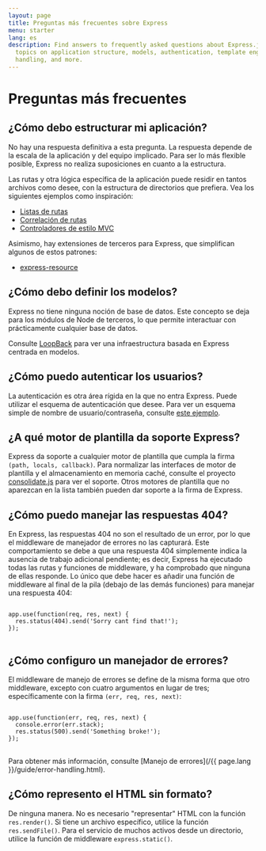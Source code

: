 ```yaml
---
layout: page
title: Preguntas más frecuentes sobre Express
menu: starter
lang: es
description: Find answers to frequently asked questions about Express.js, including
  topics on application structure, models, authentication, template engines, error
  handling, and more.
---
```


# Preguntas más frecuentes

## ¿Cómo debo estructurar mi aplicación?

No hay una respuesta definitiva a esta pregunta. La respuesta depende de la escala de la aplicación y del equipo implicado. Para ser lo más flexible posible, Express no realiza suposiciones en cuanto a la estructura.

Las rutas y otra lógica específica de la aplicación puede residir en tantos archivos como desee, con la estructura de directorios que prefiera. Vea los siguientes ejemplos como inspiración:

* [Listas de rutas](https://github.com/expressjs/express/blob/4.13.1/examples/route-separation/index.js#L32-47)
* [Correlación de rutas](https://github.com/expressjs/express/blob/4.13.1/examples/route-map/index.js#L52-L66)
* [Controladores de estilo MVC](https://github.com/expressjs/express/tree/master/examples/mvc)

Asimismo, hay extensiones de terceros para Express, que simplifican algunos de estos patrones:

* [express-resource](https://github.com/expressjs/express-resource)

## ¿Cómo debo definir los modelos?

Express no tiene ninguna noción de base de datos. Este concepto se deja para los módulos de Node de terceros, lo que permite interactuar con prácticamente cualquier base de datos.

Consulte [LoopBack](http://loopback.io) para ver una infraestructura basada en Express centrada en modelos.

## ¿Cómo puedo autenticar los usuarios?

La autenticación es otra área rígida en la que no entra Express.  Puede utilizar el esquema de autenticación que desee.
Para ver un esquema simple de nombre de usuario/contraseña, consulte [este ejemplo](https://github.com/expressjs/express/tree/master/examples/auth).


## ¿A qué motor de plantilla da soporte Express?

Express da soporte a cualquier motor de plantilla que cumpla la firma `(path, locals, callback)`.
Para normalizar las interfaces de motor de plantilla y el almacenamiento en memoria caché, consulte el proyecto [consolidate.js](https://github.com/visionmedia/consolidate.js) para ver el soporte. Otros motores de plantilla que no aparezcan en la lista también pueden dar soporte a la firma de Express.

## ¿Cómo puedo manejar las respuestas 404?

En Express, las respuestas 404 no son el resultado de un error, por lo que el middleware de manejador de errores no las capturará. Este comportamiento se debe a que una respuesta 404 simplemente indica la ausencia de trabajo adicional pendiente; es decir, Express ha ejecutado todas las rutas y funciones de middleware, y ha comprobado que ninguna de ellas responde. Lo único que debe hacer es añadir una función de middleware al final de la pila (debajo de las demás funciones) para manejar una respuesta 404:

<pre>
<code class="language-javascript" translate="no">
app.use(function(req, res, next) {
  res.status(404).send('Sorry cant find that!');
});
</code>
</pre>

## ¿Cómo configuro un manejador de errores?

El middleware de manejo de errores se define de la misma forma que otro middleware, excepto con cuatro argumentos en lugar de tres; específicamente con la firma `(err, req, res, next)`:

<pre>
<code class="language-javascript" translate="no">
app.use(function(err, req, res, next) {
  console.error(err.stack);
  res.status(500).send('Something broke!');
});
</code>
</pre>

Para obtener más información, consulte [Manejo de errores](/{{ page.lang }}/guide/error-handling.html).

## ¿Cómo represento el HTML sin formato?

De ninguna manera. No es necesario "representar" HTML con la función `res.render()`.
Si tiene un archivo específico, utilice la función `res.sendFile()`.
Para el servicio de muchos activos desde un directorio, utilice la función de middleware `express.static()`.
